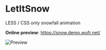 # LetItSnow
LESS / CSS only snowfall animation

**Online preview**: https://snow.demo.wufr.net/

![Preview](https://snow.demo.wufr.net/letitsnow_preview.jpg)


